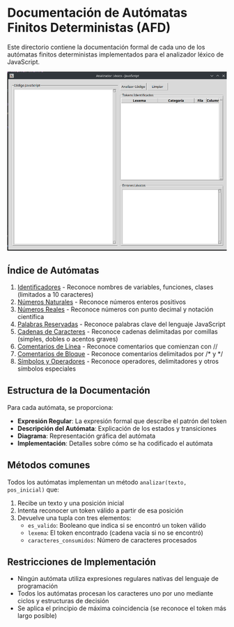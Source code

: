 # Documentación de Autómatas Finitos Deterministas (AFD)

Este directorio contiene la documentación formal de cada uno de los autómatas finitos deterministas implementados para el analizador léxico de JavaScript.

![Imagen representativa de los autómatas](image.png)

## Índice de Autómatas

1. [Identificadores](identificador.md) - Reconoce nombres de variables, funciones, clases (limitados a 10 caracteres)
2. [Números Naturales](numero_natural.md) - Reconoce números enteros positivos
3. [Números Reales](numero_real.md) - Reconoce números con punto decimal y notación científica
4. [Palabras Reservadas](palabra_reservada.md) - Reconoce palabras clave del lenguaje JavaScript
5. [Cadenas de Caracteres](cadena.md) - Reconoce cadenas delimitadas por comillas (simples, dobles o acentos graves)
6. [Comentarios de Línea](comentario_linea.md) - Reconoce comentarios que comienzan con //
7. [Comentarios de Bloque](comentario_bloque.md) - Reconoce comentarios delimitados por /* y */
8. [Símbolos y Operadores](simbolo.md) - Reconoce operadores, delimitadores y otros símbolos especiales

## Estructura de la Documentación

Para cada autómata, se proporciona:

- **Expresión Regular**: La expresión formal que describe el patrón del token
- **Descripción del Autómata**: Explicación de los estados y transiciones
- **Diagrama**: Representación gráfica del autómata
- **Implementación**: Detalles sobre cómo se ha codificado el autómata

## Métodos comunes

Todos los autómatas implementan un método `analizar(texto, pos_inicial)` que:

1. Recibe un texto y una posición inicial
2. Intenta reconocer un token válido a partir de esa posición
3. Devuelve una tupla con tres elementos:
   - `es_valido`: Booleano que indica si se encontró un token válido
   - `lexema`: El token encontrado (cadena vacía si no se encontró)
   - `caracteres_consumidos`: Número de caracteres procesados

## Restricciones de Implementación

- Ningún autómata utiliza expresiones regulares nativas del lenguaje de programación
- Todos los autómatas procesan los caracteres uno por uno mediante ciclos y estructuras de decisión
- Se aplica el principio de máxima coincidencia (se reconoce el token más largo posible) 